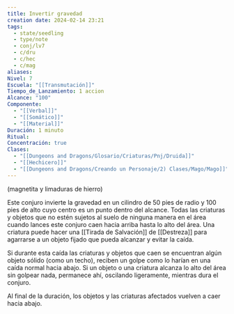 ```yaml
---
title: Invertir gravedad
creation date: 2024-02-14 23:21
tags:
  - state/seedling
  - type/note
  - conj/lv7
  - c/dru
  - c/hec
  - c/mag
aliases: 
Nivel: 7
Escuela: "[[Transmutación]]"
Tiempo_de_Lanzamiento: 1 accion
Alcance: "100"
Componente:
  - "[[Verbal]]"
  - "[[Somático]]"
  - "[[Material]]"
Duración: 1 minuto
Ritual: 
Concentración: true
Clases:
  - "[[Dungeons and Dragons/Glosario/Criaturas/Pnj/Druida]]"
  - "[[Hechicero]]"
  - "[[Dungeons and Dragons/Creando un Personaje/2) Clases/Mago/Mago]]"
---
```

(magnetita y limaduras de hierro)

Este conjuro invierte la gravedad en un cilindro de 50 pies de radio y 100 pies de alto cuyo centro es un punto dentro del alcance. Todas las criaturas y objetos que no estén sujetos al suelo de ninguna manera en el área cuando lances este conjuro caen hacia arriba hasta lo alto del área. Una criatura puede hacer una [[Tirada de Salvación]] de [[Destreza]] para agarrarse a un objeto fijado que pueda alcanzar y evitar la caída.

Si durante esta caída las criaturas y objetos que caen se encuentran algún objeto sólido (como un techo), reciben un golpe como lo harían en una caída normal hacia abajo. Si un objeto o una criatura alcanza lo alto del área sin golpear nada, permanece ahí, oscilando ligeramente, mientras dura el conjuro.

Al final de la duración, los objetos y las criaturas afectados vuelven a caer hacia abajo.